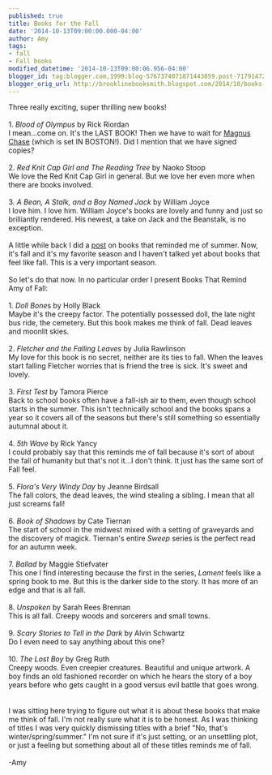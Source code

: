 ```yaml
---
published: true
title: Books for the Fall
date: '2014-10-13T09:00:00.000-04:00'
author: Amy
tags:
- fall
- Fall books
modified_datetime: '2014-10-13T09:00:06.956-04:00'
blogger_id: tag:blogger.com,1999:blog-5767374071871443859.post-7179147222241592359
blogger_orig_url: http://brooklinebooksmith.blogspot.com/2014/10/books-for-fall.html
---
```


Three really exciting, super thrilling new books!<br /><br />1. <i>Blood of Olympus</i> by Rick Riordan<br />I mean...come on. It's the LAST BOOK! Then we have to wait for <a href="http://www.hypable.com/2014/09/23/rick-riordan-announces-magnus-chase-and-the-gods-of-asgard/">Magnus Chase</a> (which is set IN BOSTON!). Did I mention that we have signed copies?<br /><br />2. <i>Red Knit Cap Girl and The Reading Tree</i> by Naoko Stoop<br />We love the Red Knit Cap Girl in general. But we love her even more when there are books involved.<br /><br />3. <i>A Bean, A Stalk, and a Boy Named Jack</i> by William Joyce<br />I love him. I love him. William Joyce's books are lovely and funny and just so brilliantly rendered. His newest, a take on Jack and the Beanstalk, is no exception.<br /><br />A little while back I did a <a href="http://brooklinebooksmith.blogspot.com/2014/07/but-waitis-that-beach-read.html">post</a> on books that reminded me of summer. Now, it's fall and it's my favorite season and I haven't talked yet about books that feel like fall. This is a very important season.<br /><br />So let's do that now. In no particular order I present Books That Remind Amy of Fall:<br /><br />1. <i>Doll Bone</i>s by Holly Black<br />Maybe it's the creepy factor. The potentially possessed doll, the late night bus ride, the cemetery. But this book makes me think of fall. Dead leaves and moonlit skies. <br /><br />2. <i>Fletcher and the Falling Leaves</i> by Julia Rawlinson<br />My love for this book is no secret, neither are its ties to fall. When the leaves start falling Fletcher worries that is friend the tree is sick. It's sweet and lovely. <br /><br />3. <i>First Test</i> by Tamora Pierce<br />Back to school books often have a fall-ish air to them, even though school starts in the summer. This isn't technically school and the books spans a year so it covers all of the seasons but there's still something so essentially autumnal about it.<br /><br />4. <i>5th Wave</i> by Rick Yancy<br />I could probably say that this reminds me of fall because it's sort of about the fall of humanity but that's not it...I don't think. It just has the same sort of Fall feel. <br /><br />5. <i>Flora's Very Windy Day</i> by Jeanne Birdsall<br />The fall colors, the dead leaves, the wind stealing a sibling. I mean that all just screams fall!<br /><br />6. <i>Book of Shadows</i> by Cate Tiernan<br />The start of school in the midwest mixed with a setting of graveyards and the discovery of magick. Tiernan's entire <i>Sweep</i> series is the perfect read for an autumn week.<br /><br />7. <i>Ballad </i>by Maggie Stiefvater<br />This one I find interesting because the first in the series, <i>Lament</i> feels like a spring book to me. But this is the darker side to the story. It has more of an edge and that is all fall.<br /><br />8. <i>Unspoken</i> by Sarah Rees Brennan<br />This is all fall. Creepy woods and sorcerers and small towns.<br /><br />9. <i>Scary Stories to Tell in the Dark</i> by Alvin Schwartz<br />Do I even need to say anything about this one?<br /><br />10. <i>The Lost Boy</i> by Greg Ruth<br />Creepy woods. Even creepier creatures. Beautiful and unique artwork. A boy finds an old fashioned recorder on which he hears the story of a boy years before who gets caught in a good versus evil battle that goes wrong.<br /><br /><br />I was sitting here trying to figure out what it is about these books that make me think of fall. I'm not really sure what it is to be honest. As I was thinking of titles I was very quickly dismissing titles with a brief "No, that's winter/spring/summer." I'm not sure if it's just setting, or an unsettling plot, or just a feeling but something about all of these titles reminds me of fall.<br /><br />-Amy<br />